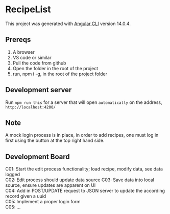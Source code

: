 # RecipeList

This project was generated with [Angular CLI](https://github.com/angular/angular-cli) version 14.0.4.

## Prereqs

1. A browser
2. VS code or similar
3. Pull the code from github
4. Open the folder in the root of the project
5. run, npm i -g, in the root of the project folder

## Development server

Run `npm run this` for a server that will open `automatically` on the address, `http://localhost:4200/`

## Note
A mock login process is in place, in order to add recipes, one must log in first using the button at the top right hand side.

## Development Board

C01: Start the edit process functionality; load recipe, modify data, see data logged  
C02: Edit process should update data source
C03: Save data into local source, ensure updates are apparent on UI  
C04: Add in POST/UPDATE request to JSON server to update the according record given a uuid  
C05: Implement a proper login form  
C05: ...  
